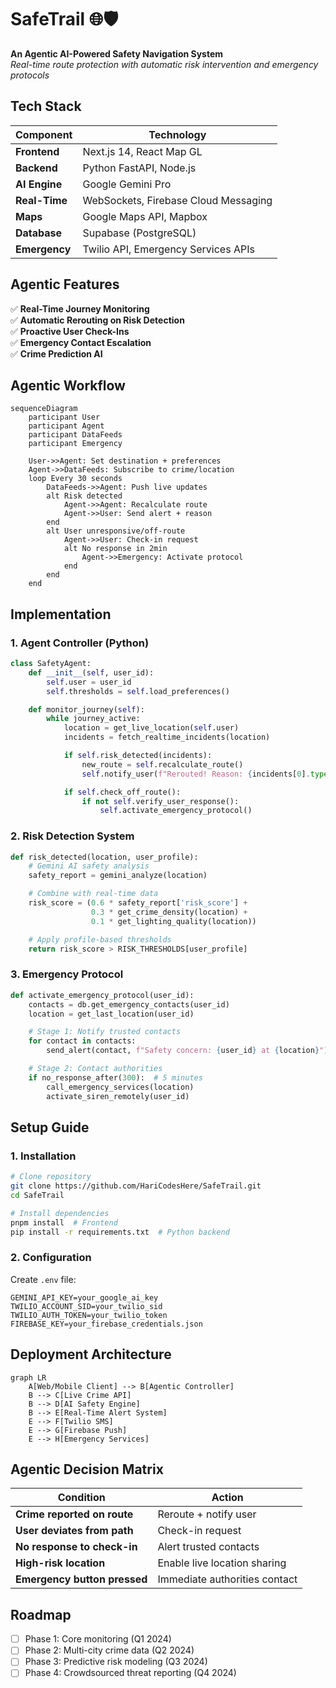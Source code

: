 # SafeTrail 🌐🛡️

**An Agentic AI-Powered Safety Navigation System**  
_Real-time route protection with automatic risk intervention and emergency protocols_

## Tech Stack

| Component     | Technology                           |
| ------------- | ------------------------------------ |
| **Frontend**  | Next.js 14, React Map GL             |
| **Backend**   | Python FastAPI, Node.js              |
| **AI Engine** | Google Gemini Pro                    |
| **Real-Time** | WebSockets, Firebase Cloud Messaging |
| **Maps**      | Google Maps API, Mapbox              |
| **Database**  | Supabase (PostgreSQL)                |
| **Emergency** | Twilio API, Emergency Services APIs  |

## Agentic Features

✅ **Real-Time Journey Monitoring**  
✅ **Automatic Rerouting on Risk Detection**  
✅ **Proactive User Check-Ins**  
✅ **Emergency Contact Escalation**  
✅ **Crime Prediction AI**

## Agentic Workflow

```mermaid
sequenceDiagram
    participant User
    participant Agent
    participant DataFeeds
    participant Emergency

    User->>Agent: Set destination + preferences
    Agent->>DataFeeds: Subscribe to crime/location
    loop Every 30 seconds
        DataFeeds->>Agent: Push live updates
        alt Risk detected
            Agent->>Agent: Recalculate route
            Agent->>User: Send alert + reason
        end
        alt User unresponsive/off-route
            Agent->>User: Check-in request
            alt No response in 2min
                Agent->>Emergency: Activate protocol
            end
        end
    end
```

## Implementation

### 1. Agent Controller (Python)

```python
class SafetyAgent:
    def __init__(self, user_id):
        self.user = user_id
        self.thresholds = self.load_preferences()

    def monitor_journey(self):
        while journey_active:
            location = get_live_location(self.user)
            incidents = fetch_realtime_incidents(location)

            if self.risk_detected(incidents):
                new_route = self.recalculate_route()
                self.notify_user(f"Rerouted! Reason: {incidents[0].type}")

            if self.check_off_route():
                if not self.verify_user_response():
                    self.activate_emergency_protocol()
```

### 2. Risk Detection System

```python
def risk_detected(location, user_profile):
    # Gemini AI safety analysis
    safety_report = gemini_analyze(location)

    # Combine with real-time data
    risk_score = (0.6 * safety_report['risk_score'] +
                  0.3 * get_crime_density(location) +
                  0.1 * get_lighting_quality(location))

    # Apply profile-based thresholds
    return risk_score > RISK_THRESHOLDS[user_profile]
```

### 3. Emergency Protocol

```python
def activate_emergency_protocol(user_id):
    contacts = db.get_emergency_contacts(user_id)
    location = get_last_location(user_id)

    # Stage 1: Notify trusted contacts
    for contact in contacts:
        send_alert(contact, f"Safety concern: {user_id} at {location}")

    # Stage 2: Contact authorities
    if no_response_after(300):  # 5 minutes
        call_emergency_services(location)
        activate_siren_remotely(user_id)
```

## Setup Guide

### 1. Installation

```bash
# Clone repository
git clone https://github.com/HariCodesHere/SafeTrail.git
cd SafeTrail

# Install dependencies
pnpm install  # Frontend
pip install -r requirements.txt  # Python backend
```

### 2. Configuration

Create `.env` file:

```
GEMINI_API_KEY=your_google_ai_key
TWILIO_ACCOUNT_SID=your_twilio_sid
TWILIO_AUTH_TOKEN=your_twilio_token
FIREBASE_KEY=your_firebase_credentials.json
```

## Deployment Architecture

```mermaid
graph LR
    A[Web/Mobile Client] --> B[Agentic Controller]
    B --> C[Live Crime API]
    B --> D[AI Safety Engine]
    B --> E[Real-Time Alert System]
    E --> F[Twilio SMS]
    E --> G[Firebase Push]
    E --> H[Emergency Services]
```

## Agentic Decision Matrix

| Condition                    | Action                        |
| ---------------------------- | ----------------------------- |
| **Crime reported on route**  | Reroute + notify user         |
| **User deviates from path**  | Check-in request              |
| **No response to check-in**  | Alert trusted contacts        |
| **High-risk location**       | Enable live location sharing  |
| **Emergency button pressed** | Immediate authorities contact |

## Roadmap

- [ ] Phase 1: Core monitoring (Q1 2024)
- [ ] Phase 2: Multi-city crime data (Q2 2024)
- [ ] Phase 3: Predictive risk modeling (Q3 2024)
- [ ] Phase 4: Crowdsourced threat reporting (Q4 2024)

```

```
